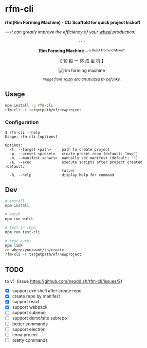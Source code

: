 # rfm-cli

**rfm(Rim Forming Machine) - CLI Scaffold for quick project kickoff**

_-- It can greatly improve the efficiency of your [wheel](https://en.wikipedia.org/wiki/Reinventing_the_wheel) production!_

<div align="center">
  <p>· · ·</p>
  <p><b>Rim Forming Machine</b> <sup><sub>... or React Frontend Maker?</sub></sup></p>
  <p>【 轮 毂 一 体 成 型 机 】</p>
  <img src="https://user-images.githubusercontent.com/6898060/166718450-b073cb24-15a9-463e-8d74-0af34e95aecd.png" alt="rim forming machine">
  <p><sup><i>Image from <a href="http://wheel-machinery.com/2-2-roll-forming-machine.html">Taizhi</a> and artisticized by <a href="https://www.befunky.com/">befunky</a>.</i></sup></p>
</div>

## Usage

```bash
npm install -g rfm-cli
rfm-cli -t targetpath/of/newproject
```

### Configuration

```text
$ rfm-cli --help
Usage: rfm-cli [options]

Options:
  -t, --target <path>     path to create project
  -p, --preset <preset>   create preset repo (default: "mvp")
  -m, --manifest <chars>  manually set manifest (default: "")
  -e, --exec              execute scripts after project created (default:
                          false)
  -h, --help              display help for command
```

## Dev

```bash
# install
npm install

# watch
npm run watch

# test in repo
npm run test-cli

# test outer
npm link
cd where/you/want/to/create
rfm-cli -t targetpath/of/newproject
```

## TODO

to v1: (issue <https://github.com/neoddish/rfm-cli/issues/2>)

* [x] support exe shell after create repo
* [x] create repo by manifest
* [x] support react
* [x] support webpack
* [ ] support subrepo
* [ ] support demo/site subrepo
* [ ] better commands
* [ ] support electron
* [ ] lerna project
* [ ] pretty commands
